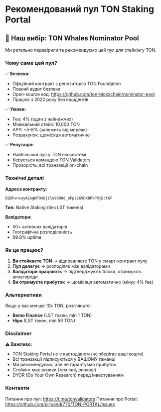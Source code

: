 # Рекомендований пул TON Staking Portal

## 🌟 Наш вибір: TON Whales Nominator Pool

Ми ретельно перевірили та рекомендуємо цей пул для стейкінгу TON.

### Чому саме цей пул?

✅ **Безпека:**
- Офіційний контракт з репозиторію TON Foundation
- Повний аудит безпеки
- Open-source код: https://github.com/ton-blockchain/nominator-pool
- Працює з 2022 року без інцидентів

✅ **Умови:**
- Fee: 4% (один з найнижчих)
- Мінімальний стейк: 10,000 TON
- APY: ~5-8% (залежить від мережі)
- Розрахунок: щомісяця автоматично

✅ **Репутація:**
- Найбільший пул у TON екосистемі
- Керується командою TON Validators
- Прозорість: всі транзакції on-chain

### Технічні деталі

**Адреса контракту:**
```
EQDFvnxuyA2ogNPOoEj1lu968U8_eFpz2G9DXBPkPRjEctGF
```

**Тип:** Native Staking (без LST токенів)

**Валідатори:** 
- 50+ активних валідаторів
- Географічна розподіленість
- 99.9% uptime

### Як це працює?

1. **Ви стейкаєте TON** → відправляєте TON у смарт-контракт пулу
2. **Пул делегує** → розподіляє між валідаторами
3. **Валідатори працюють** → підтверджують блоки, отримують винагороди
4. **Ви отримуєте прибуток** → щомісяця автоматично (мінус 4% fee)

### Альтернативи

Якщо у вас менше 10k TON, розгляньте:
- **Bemo Finance** (LST токен, min 1 TON)
- **Hipo** (LST токен, min 50 TON)

### Disclaimer

⚠️ **Важливо:** 
- TON Staking Portal не є кастодіаном (не зберігає ваші кошти)
- Всі транзакції підписуються у ВАШОМУ гаманці
- Ми рекомендуємо, але не гарантуємо прибуток
- Стейкінг має ризики (технічні, ринкові)
- DYOR (Do Your Own Research) перед інвестуванням

### Контакти

Питання про пул: https://t.me/tonvalidators
Питання про Portal: https://github.com/pilipandr770/TON-PORTAL/issues
